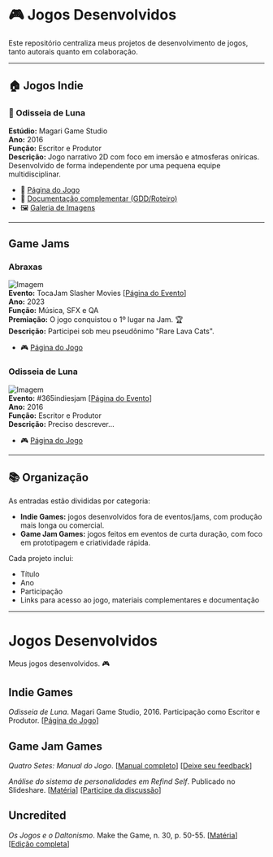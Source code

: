 # 🎮 Jogos Desenvolvidos

Este repositório centraliza meus projetos de desenvolvimento de jogos, tanto autorais quanto em colaboração.

---

## 🏠 Jogos Indie

### 🌙 Odisseia de Luna  
**Estúdio:** Magari Game Studio  
**Ano:** 2016  
**Função:** Escritor e Produtor  
**Descrição:** Jogo narrativo 2D com foco em imersão e atmosferas oníricas. Desenvolvido de forma independente por uma pequena equipe multidisciplinar.  
- 🔗 [Página do Jogo](https://link-para-o-jogo.com)  
- 📄 [Documentação complementar (GDD/Roteiro)](https://link-docs.com)  
- 🖼️ [Galeria de Imagens](https://link-imagens.com)  

---

## Game Jams

### Abraxas 
![Imagem](https://img.itch.zone/aW1hZ2UvMTk0OTA2MC8xMTQ1OTQ5Mi5wbmc=/original/wBOi0t.png)  
**Evento:** TocaJam Slasher Movies [[Página do Evento](https://itch.io/jam/tocajam2023)]  
**Ano:** 2023  
**Função:** Música, SFX e QA   
**Premiação:** O jogo conquistou o 1º lugar na Jam. 🏆     
**Descrição:** Participei sob meu pseudônimo "Rare Lava Cats". 
- 🎮 [Página do Jogo](https://mogezilla.itch.io/abraxas)  

### Odisseia de Luna     
![Imagem](https://external-content.duckduckgo.com/iu/?u=https%3A%2F%2Fm.gjcdn.net%2Fgame-thumbnail%2F500%2F180746-rhkk3dri-v4.webp&f=1&nofb=1&ipt=c5851cd4aa59ca31a66db432d7b9e85b33c64bc9dbeb08a5af993b70a6a0f348)  
**Evento:** #365indiesjam [[Página do Evento](https://gamejolt.com/search?q=%23365indiesjam)]  
**Ano:** 2016  
**Função:** Escritor e Produtor   
**Descrição:** Preciso descrever...
- 🎮 [Página do Jogo](https://gamejolt.com/games/odisseia-de-luna/180746)  

---

## 📚 Organização

As entradas estão divididas por categoria:  
- **Indie Games:** jogos desenvolvidos fora de eventos/jams, com produção mais longa ou comercial.  
- **Game Jam Games:** jogos feitos em eventos de curta duração, com foco em prototipagem e criatividade rápida.

Cada projeto inclui:
- Título
- Ano
- Participação
- Links para acesso ao jogo, materiais complementares e documentação

---

# Jogos Desenvolvidos
Meus jogos desenvolvidos. 🎮

## Indie Games
*Odisseia de Luna*. Magari Game Studio, 2016. Participação como Escritor e Produtor. [[Página do Jogo](https://gamejolt.com/games/odisseia-de-luna/180746)]


## Game Jam Games
*Quatro Setes: Manual do Jogo*. [[Manual completo](https://online.fliphtml5.com/qnywi/cmkm/#p=1)] [[Deixe seu feedback](https://condadobraveheart.com/threads/quatro-setes-manual-do-jogo-como-jogar.8335/)]

*Análise do sistema de personalidades em Refind Self*. Publicado no Slideshare. [[Matéria](https://pt.slideshare.net/slideshow/analise-do-sistema-de-personalidades-em-refind-self/271304421)] [[Participe da discussão](https://condadobraveheart.com/threads/analise-do-sistema-de-personalidades-em-refind-self.8229/)]


## Uncredited
*Os Jogos e o Daltonismo*. Make the Game, n. 30, p. 50-55. [[Matéria](https://archive.org/details/os-jogos-e-o-daltonismo)] [[Edição completa](https://condadobraveheart.com/Portal/Make_The_Game/MakeTheGame%2330.pdf)]

